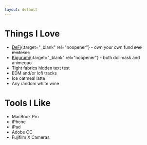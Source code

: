 ```yaml
---
layout: default
---
```


# Things I Love

- [DeFi](https://en.wikipedia.org/wiki/Decentralized_finance){:target="_blank" rel="noopener"} - own your own fund ~~and mistakes~~
- [Kigurumi](https://en.wikipedia.org/wiki/Animegao_kigurumi){:target="_blank" rel="noopener"} - both dollmask and animegao
- Tight fabrics <spsan class="hidden-text">hidden text test</spsan>
- EDM and/or lofi tracks
- Ice oatmeal latte
- Any random white wine

# Tools I Like

- MacBook Pro
- iPhone
- iPad
- Adobe CC
- Fujifilm X Cameras